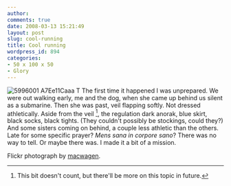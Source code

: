 ```yaml
---
author:
comments: true
date: 2008-03-13 15:21:49
layout: post
slug: cool-running
title: Cool running
wordpress_id: 894
categories:
- 50 x 100 x 50
- Glory
---
```


![5996001 A7Ee11Caaa T](http://jeremycherfas.net/uploads/5996001-a7ee11caaa-t.jpg) The first time it happened I was unprepared. We were out walking early, me and the dog, when she came up behind us silent as a submarine. Then she was past, veil flapping softly. Not dressed athletically. Aside from the veil [^fn1], the regulation dark anorak, blue skirt, black socks, black tights. (They couldn't possibly be stockings, could they?) And some sisters coming on behind, a couple less athletic than the others. Late for some specific prayer? _Mens sana in corpore sano_? There was no way to tell. Or maybe there was. I made it a bit of a mission.

Flickr photograph by [macwagen](http://flickr.com/photos/macwagen/5996001/).

[^fn1]: This bit doesn't count, but there'll be more on this topic in future. 
